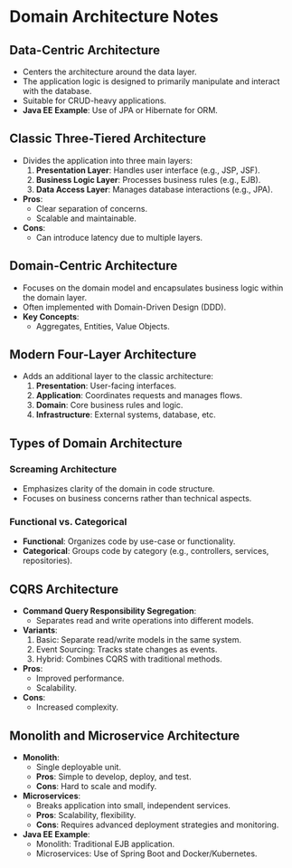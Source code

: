 # Domain Architecture Notes

## Data-Centric Architecture
- Centers the architecture around the data layer.
- The application logic is designed to primarily manipulate and interact with the database.
- Suitable for CRUD-heavy applications.
- **Java EE Example**: Use of JPA or Hibernate for ORM.

## Classic Three-Tiered Architecture
- Divides the application into three main layers:
    1. **Presentation Layer**: Handles user interface (e.g., JSP, JSF).
    2. **Business Logic Layer**: Processes business rules (e.g., EJB).
    3. **Data Access Layer**: Manages database interactions (e.g., JPA).
- **Pros**:
    - Clear separation of concerns.
    - Scalable and maintainable.
- **Cons**:
    - Can introduce latency due to multiple layers.

## Domain-Centric Architecture
- Focuses on the domain model and encapsulates business logic within the domain layer.
- Often implemented with Domain-Driven Design (DDD).
- **Key Concepts**:
    - Aggregates, Entities, Value Objects.

## Modern Four-Layer Architecture
- Adds an additional layer to the classic architecture:
    1. **Presentation**: User-facing interfaces.
    2. **Application**: Coordinates requests and manages flows.
    3. **Domain**: Core business rules and logic.
    4. **Infrastructure**: External systems, database, etc.

## Types of Domain Architecture
### Screaming Architecture
- Emphasizes clarity of the domain in code structure.
- Focuses on business concerns rather than technical aspects.

### Functional vs. Categorical
- **Functional**: Organizes code by use-case or functionality.
- **Categorical**: Groups code by category (e.g., controllers, services, repositories).

## CQRS Architecture
- **Command Query Responsibility Segregation**:
    - Separates read and write operations into different models.
- **Variants**:
    1. Basic: Separate read/write models in the same system.
    2. Event Sourcing: Tracks state changes as events.
    3. Hybrid: Combines CQRS with traditional methods.
- **Pros**:
    - Improved performance.
    - Scalability.
- **Cons**:
    - Increased complexity.

## Monolith and Microservice Architecture
- **Monolith**:
    - Single deployable unit.
    - **Pros**: Simple to develop, deploy, and test.
    - **Cons**: Hard to scale and modify.
- **Microservices**:
    - Breaks application into small, independent services.
    - **Pros**: Scalability, flexibility.
    - **Cons**: Requires advanced deployment strategies and monitoring.
- **Java EE Example**:
    - Monolith: Traditional EJB application.
    - Microservices: Use of Spring Boot and Docker/Kubernetes.

